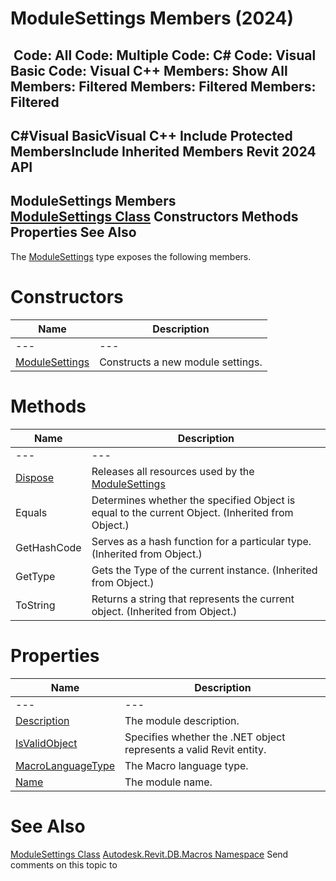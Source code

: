 # ModuleSettings Members (2024)

﻿
 Code: All Code: Multiple Code: C# Code: Visual Basic Code: Visual C++  Members: Show All Members: Filtered Members: Filtered Members: Filtered   
---  
C#Visual BasicVisual C++
Include Protected MembersInclude Inherited Members
Revit 2024 API  
---  
ModuleSettings Members  
[ModuleSettings Class](2a0c5aed-a80e-6c91-0525-ad8d42d613a6.md "ModuleSettings Class") Constructors Methods Properties See Also  
---  
The [ModuleSettings](2a0c5aed-a80e-6c91-0525-ad8d42d613a6.md "ModuleSettings Class") type exposes the following members.
# Constructors
| Name | Description |
| --- | --- |
| --- | --- | --- |
| [ModuleSettings](41bea620-7ba2-2d6e-64da-39f094e75b9e.md "ModuleSettings Constructor") | Constructs a new module settings. |

# Methods
| Name | Description |
| --- | --- |
| --- | --- | --- |
| [Dispose](058a8179-37b1-3b05-8f39-a61de83b0feb.md "Dispose Method") | Releases all resources used by the [ModuleSettings](2a0c5aed-a80e-6c91-0525-ad8d42d613a6.md "ModuleSettings Class") |
| Equals | Determines whether the specified Object is equal to the current Object. (Inherited from Object.) |
| GetHashCode | Serves as a hash function for a particular type.  (Inherited from Object.) |
| GetType | Gets the Type of the current instance. (Inherited from Object.) |
| ToString | Returns a string that represents the current object. (Inherited from Object.) |

# Properties
| Name | Description |
| --- | --- |
| --- | --- | --- |
| [Description](1dc8401f-d1e2-4a42-c362-8ce777134425.md "Description Property") | The module description. |
| [IsValidObject](4d961083-c8ce-761b-3744-fda0ad462cf1.md "IsValidObject Property") | Specifies whether the .NET object represents a valid Revit entity. |
| [MacroLanguageType](13818528-0ea5-8798-1887-77de6b5f74da.md "MacroLanguageType Property") | The Macro language type. |
| [Name](87e9a80c-7e7d-4087-035d-dd993abee73c.md "Name Property") | The module name. |

# See Also
[ModuleSettings Class](2a0c5aed-a80e-6c91-0525-ad8d42d613a6.md "ModuleSettings Class")
[Autodesk.Revit.DB.Macros Namespace](8b8f9876-f4c2-abff-fc5b-79e337d84e01.md "Autodesk.Revit.DB.Macros Namespace")
Send comments on this topic to 